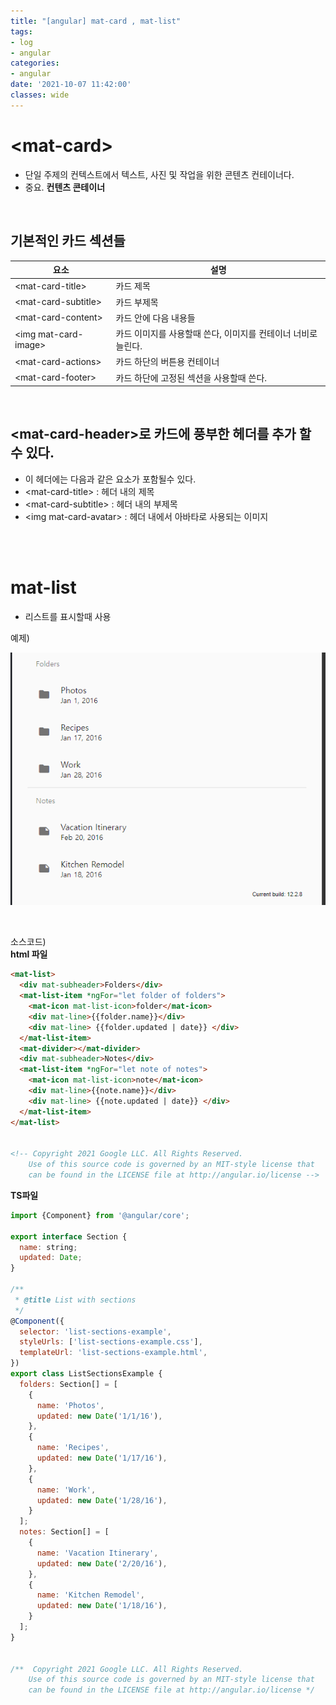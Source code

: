 ```yaml
---
title: "[angular] mat-card , mat-list"
tags:
- log
- angular
categories:
- angular
date: '2021-10-07 11:42:00'
classes: wide
---
```


# \<mat-card>
- 단일 주제의 컨텍스트에서 텍스트, 사진 및 작업을 위한 콘텐츠 컨테이너다.
- 중요. **컨텐츠 콘테이너**

<br/>

## 기본적인 카드 섹션들
|요소|설명|
|---|---|
|\<mat-card-title>|카드 제목|
|\<mat-card-subtitle>|카드 부제목|
|\<mat-card-content>|카드 안에 다음 내용들|
|\<img mat-card-image>|카드 이미지를 사용할때 쓴다, 이미지를 컨테이너 너비로 늘린다.|
|\<mat-card-actions>|카드 하단의 버튼용 컨테이너|
|\<mat-card-footer>|카드 하단에 고정된 섹션을 사용할때 쓴다.|

<br/>

## \<mat-card-header>로 카드에 풍부한 헤더를 추가 할 수 있다.
- 이 헤더에는 다음과 같은 요소가 포함될수 있다.
- \<mat-card-title> : 헤더 내의 제목
- \<mat-card-subtitle> : 헤더 내의 부제목
- \<img mat-card-avatar> : 헤더 내에서 아바타로 사용되는 이미지

<br/>
<br/>

# mat-list
- 리스트를 표시할때 사용

예제)

![mat-list.png](/assets\image\posts_image\mat-list.png)

<br/>

소스코드)  
**html 파일**
```html
<mat-list>
  <div mat-subheader>Folders</div>
  <mat-list-item *ngFor="let folder of folders">
    <mat-icon mat-list-icon>folder</mat-icon>
    <div mat-line>{{folder.name}}</div>
    <div mat-line> {{folder.updated | date}} </div>
  </mat-list-item>
  <mat-divider></mat-divider>
  <div mat-subheader>Notes</div>
  <mat-list-item *ngFor="let note of notes">
    <mat-icon mat-list-icon>note</mat-icon>
    <div mat-line>{{note.name}}</div>
    <div mat-line> {{note.updated | date}} </div>
  </mat-list-item>
</mat-list>


<!-- Copyright 2021 Google LLC. All Rights Reserved.
    Use of this source code is governed by an MIT-style license that
    can be found in the LICENSE file at http://angular.io/license -->
```

**TS파일**
```javascript
import {Component} from '@angular/core';

export interface Section {
  name: string;
  updated: Date;
}

/**
 * @title List with sections
 */
@Component({
  selector: 'list-sections-example',
  styleUrls: ['list-sections-example.css'],
  templateUrl: 'list-sections-example.html',
})
export class ListSectionsExample {
  folders: Section[] = [
    {
      name: 'Photos',
      updated: new Date('1/1/16'),
    },
    {
      name: 'Recipes',
      updated: new Date('1/17/16'),
    },
    {
      name: 'Work',
      updated: new Date('1/28/16'),
    }
  ];
  notes: Section[] = [
    {
      name: 'Vacation Itinerary',
      updated: new Date('2/20/16'),
    },
    {
      name: 'Kitchen Remodel',
      updated: new Date('1/18/16'),
    }
  ];
}


/**  Copyright 2021 Google LLC. All Rights Reserved.
    Use of this source code is governed by an MIT-style license that
    can be found in the LICENSE file at http://angular.io/license */
```